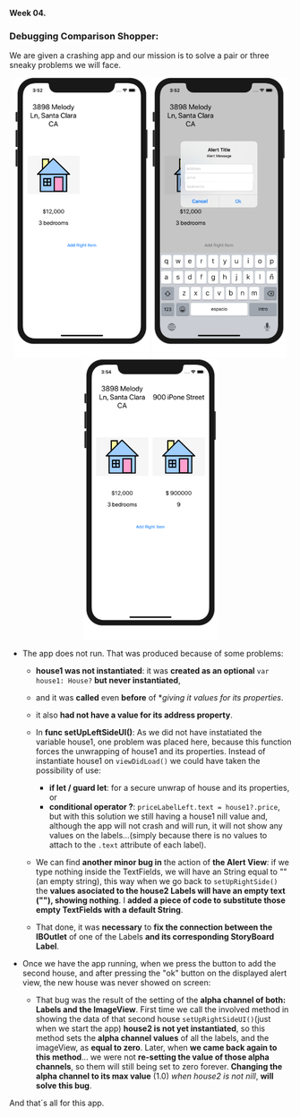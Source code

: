 **Week 04.**
 
### Debugging Comparison Shopper: 
We are given a crashing app and our mission is to solve a pair or three sneaky problems we will face.  
<p align="center"> <!-- using the assets directory -->
  <img src="/Week04/Assets/pic01Comparison.png" height="500"/>
	<img src="/Week04/Assets/pic02Comparison.png" height="500"/> 
	<img src="/Week04/Assets/pic03Comparison.png" height="500"/>
</p>

- The app does not run. That was produced because of some problems:
  - **house1 was not instantiated**: it was **created as an optional** `var house1: House?` **but never instantiated**,
  - and it was **called** even **before** of **giving it values for its properties*.
  - it also **had not have a value for its address property**.
  - In **func setUpLeftSideUI()**: As we did not have instatiated the variable house1, one problem was placed here, because this function forces the unwrapping of house1 and its properties. Instead of instantiate house1 on `viewDidLoad()` we could have taken the possibility of use:
    - **if let / guard let**: for a secure unwrap of house and its properties, or 
    - **conditional operator ?**: `priceLabelLeft.text = house1?.price`, but with this solution we still having a house1 nill value and, although the app will not crash and will run, it will not show any values on the labels...(simply because there is no values to attach to the `.text` attribute of each label).  

  - We can find **another minor bug in** the action of **the Alert View**: if we type nothing inside the TextFields, we will have an String equal to "" (an empty string), this way when we go back to `setUpRightSide()` the **values asociated to the house2 Labels will have an empty text (""), showing nothing**. I **added** **a piece of code to substitute those empty TextFields with a default String**.
  - That done, it was **necessary** to **fix the connection between the IBOutlet** of one of the Labels **and its corresponding StoryBoard Label**.
 
- Once we have the app running, when we press the button to add the second house, and after pressing the "ok" button on the displayed alert view, the new house was never showed on screen:
  - That bug was the result of the setting of the **alpha channel of both: Labels and the ImageView**. First time we call the involved method in showing the data of that second house `setUpRightSideUI()`(just when we start the app) **house2 is not yet instantiated**, so this method sets the **alpha channel values** of all the labels, and the imageView, as **equal to zero**. Later, when **we came back again to this method**... we were not **re-setting the value of those alpha channels**, so them will still being set to zero forever. **Changing the alpha channel to its max value** (1.0) *when house2 is not nill*, **will solve this bug**.

And that´s all for this app.  
